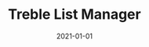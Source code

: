 ---
path: "/api/treble-list-manager"
date: "2021-01-01"
title: "Treble List Manager"
subMenu: 
    - text: ''
      path: '#'
---